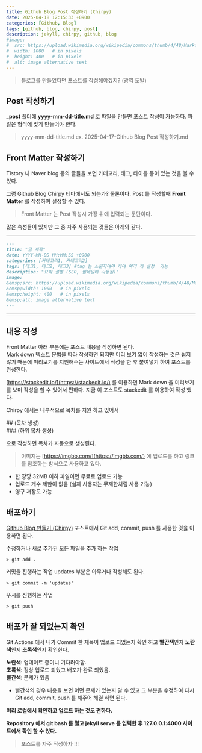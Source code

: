 ```yaml
---
title: Github Blog Post 작성하기 (Chirpy)
date: 2025-04-18 12:15:33 +0900
categories: [Github, Blog]
tags: [github, blog, chirpy, post]
description: jekyll, chirpy, github, blog
#image:
#  src: https://upload.wikimedia.org/wikipedia/commons/thumb/4/48/Markdown-mark.svg/1200px-Markdown-mark.svg.png
#  width: 1000   # in pixels
#  height: 400   # in pixels
#  alt: image alternative text
---
```


> 블로그를 만들었다면 포스트를 작성해야겠지? (광역 도발)

## Post 작성하기
**_post** 폴더에 **yyyy-mm-dd-title.md** 로 파일을 만들면 포스트 작성이 가능하다. 파일은 형식에 맞게 만들어야 한다.
> yyyy-mm-dd-title.md
> ex. 2025-04-17-Github Blog Post 작성하기.md

## Front Matter 작성하기
Tistory 나 Naver blog 등의 글들을 보면 카테고리, 태그, 타이틀 등이 있는 것을 볼 수 있다.

그럼 Github Blog Chirpy 테마에서도 되는가?
물론이다. Post 를 작성할때 **Front Matter** 를 작성하여 설정할 수 있다.
> Front Matter 는 Post 작성시 가장 위에 입력되는 문단이다.

많은 속성들이 있지만 그 중 자주 사용되는 것들은 아래와 같다.

---
```markdown
---
title: "글 제목"
date: YYYY-MM-DD HH:MM:SS +0900
categories: [카테고리1, 카테고리2]
tags: [태그1, 태그2, 태그3] #tag 는 소문자여야 하며 여러 개 설정  가능
description: "요약 설명 (SEO, 썸네일에 사용됨)"
image:
&emsp;src: https://upload.wikimedia.org/wikipedia/commons/thumb/4/48/Markdown-mark.svg/1200px-Markdown-mark.svg.png
&emsp;width: 1000   # in pixels
&emsp;height: 400   # in pixels
&emsp;alt: image alternative text
---
```
---

## 내용 작성
Front Matter 아래 부분에는 포스트 내용을 작성하면 된다.<br>
Mark down 텍스트 문법을 따라 작성하면 되지만 미리 보기 없이 작성하는 것은 쉽지 않기 때문에 미리보기를 지원해주는 사이트에서 작성을 한 후 붙여넣기 하여 포스트를 완성한다.

[https://stackedit.io/](https://stackedit.io/) 를 이용하면 Mark down 을 미리보기를 보며 작성을 할 수 있어서 편하다.
지금 이 포스트도 stackedit 를 이용하여 작성 했다.

Chirpy 에서는 내부적으로 목차를 지원 하고 있어서

\## (목차 생성) <br>
\### (하위 목차 생성)

으로 작성하면 목차가 자동으로 생성된다.

> 이미지는 [https://imgbb.com/](https://imgbb.com/) 에 업로드를 하고 링크를 참조하는 방식으로 사용하고 있다.

 - 한 장당 32MB 이하 파일이면 무료로 업로드 가능
 - 업로드 개수 제한이 없음 (실제 사용자는 무제한처럼 사용 가능)
 - 영구 저장도 가능

## 배포하기
[Github Blog 만들기 (Chirpy)](https://chanhong129.github.io/posts/2025-04-16-create-github-blog/) 포스트에서 Git add, commit, push 를 사용한 것을 이용하면 된다.

수정하거나 새로 추가된 모든 파일을 추가 하는 작업
```shell
> git add .
```

커밋을 진행하는 작업
updates 부분은 아무거나 작성해도 된다.
```shell
> git commit -m 'updates'
```

푸시를 진행하는 작업
```shell
> git push
```

## 배포가 잘 되었는지 확인
Git Actions 에서 내가 Commit 한 제목이 업로드 되었는지 확인 하고 **빨간색**인지 **노란색**인지 **초록색**인지 확인한다.

**노란색**: 업데이트 중이니 기다려야함. <br>
**초록색**: 정상 업로드 되었고 배포가 완료 되었음. <br>
**빨간색**: 문제가 있음

* 빨간색의 경우 내용을 보면 어떤 문제가 있는지 알 수 있고 그 부분을 수정하여 다시 Git add, commit, push 를 해주어 해결 하면 된다.

**미리 로컬에서 확인하고 업로드 하는 것도 편하다.**

**Repository 에서 git bash 를 열고 jekyll serve 를 입력한 후 127.0.0.1:4000 사이트에서 확인 할 수 있다.**

> 포스트를 자주 작성하자 !!!